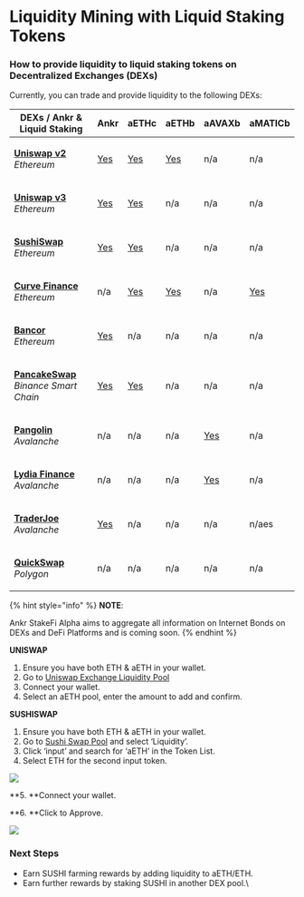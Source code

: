 # Liquidity Mining with Liquid Staking Tokens

### How to provide liquidity to **liquid staking tokens** on Decentralized Exchanges (DEXs)

Currently, you can trade and provide liquidity to the following DEXs:

| **DEXs / Ankr & Liquid Staking**                                                                              | **Ankr**                                                                                   | **aETHc**                                                                           | **aETHb**                                                                          | **aAVAXb**                                                                              | **aMATICb**                        |
| ------------------------------------------------------------------------------------------------------------- | ------------------------------------------------------------------------------------------ | ----------------------------------------------------------------------------------- | ---------------------------------------------------------------------------------- | --------------------------------------------------------------------------------------- | ---------------------------------- |
| <p><a href="https://app.uniswap.org/#/swap?use=V2"><strong>Uniswap v2</strong></a><br><em>Ethereum</em></p>   | [Yes](https://v2.info.uniswap.org/pair/0x5201883feeb05822ce25c9af8ab41fc78ca73fa9)         | [Yes](https://v2.info.uniswap.org/pair/0x6147805e1011417b93e5d693424a62a70d09d0e5)  | [Yes](https://v2.info.uniswap.org/pair/0x8cc02fc0548d970d88db5b34b02a39f3d6c184eb) | n/a                                                                                     | n/a                                |
| <p><a href="https://uniswap.org"><strong>Uniswap v3</strong></a><br><em>Ethereum</em></p>                     | [Yes](https://info.uniswap.org/#/pools/0x13dc0a39dc00f394e030b97b0b569dedbe634c0d)         | [Yes](https://info.uniswap.org/#/tokens/0xe95a203b1a91a908f9b9ce46459d101078c2c3cb) | n/a                                                                                | n/a                                                                                     | n/a                                |
| <p><a href="https://sushi.com"><strong>SushiSwap</strong></a><br><em>Ethereum</em></p>                        | [Yes](https://analytics.sushi.com/pairs/0x1241f4a348162d99379a23e73926cf0bfcbf131e)        | [Yes](https://analytics.sushi.com/pairs/0xfa5bc40c3bd5afa8bc2fe6b84562fee16fb2df5f) | n/a                                                                                | n/a                                                                                     | n/a                                |
| <p><a href="https://curve.fi"><strong>Curve Finance</strong></a><br><em>Ethereum</em></p>                     | n/a                                                                                        | [Yes](https://curve.fi/ankreth/)                                                    | [Yes](https://curve.fi/factory/56/)                                                | n/a                                                                                     | [Yes](https://curve.fi/factory/58) |
| <p><a href="https://bancor.network"><strong>Bancor</strong></a><br><em>Ethereum</em></p>                      | [Yes](https://app.bancor.network/eth/data/)                                                | n/a                                                                                 | n/a                                                                                | n/a                                                                                     | n/a                                |
| <p><a href="https://pancakeswap.finance"><strong>PancakeSwap</strong></a><br><em>Binance Smart Chain</em></p> | [Yes](https://pancakeswap.info/pool/0x3147f98b8f9c53acdf8f16332ead12b592a1a4ae)            | [Yes](https://pancakeswap.info/token/0x973616ff3b9d8f88411c5b4e6f928ee541e4d01f)    | n/a                                                                                | n/a                                                                                     | n/a                                |
| <p><a href="https://pangolin.exchange"><strong>Pangolin</strong></a><br><em>Avalanche</em></p>                | n/a                                                                                        | n/a                                                                                 | n/a                                                                                | [Yes](https://info.pangolin.exchange/#/pair/0xaa9a58792cbfa3de9cef36a5cf0e3608a6a106b7) | n/a                                |
| <p><a href="https://www.lydia.finance"><strong>Lydia Finance</strong></a><br><em>Avalanche</em></p>           | n/a                                                                                        | n/a                                                                                 | n/a                                                                                | [Yes](https://info.lydia.finance/#/pair/0xba4486e7a6f74be11fb7159d205f876168c906aa)     | n/a                                |
| <p><strong></strong><a href="https://traderjoe.xyz"><strong>TraderJoe</strong></a><br><em>Avalanche</em></p>  | [Yes](https://analytics.traderjoexyz.com/pairs/0x754a67d24fa2cc9caa9596566dd72f44c32a7afc) | n/a                                                                                 | n/a                                                                                | n/a                                                                                     | n/aes                              |
| <p><a href="https://quickswap.exchange"><strong>QuickSwap</strong></a><br><em>Polygon</em></p>                | n/a                                                                                        | n/a                                                                                 | n/a                                                                                | n/a                                                                                     | n/a                                |

{% hint style="info" %}
**NOTE**:

Ankr StakeFi Alpha aims to aggregate all information on Internet Bonds on DEXs and DeFi Platforms and is coming soon​.
{% endhint %}

**UNISWAP**

1. Ensure you have both ETH & aETH in your wallet.
2. Go to [Uniswap Exchange Liquidity Pool](https://uniswap.exchange/pool)​
3. Connect your wallet.
4. Select an aETH pool, enter the amount to add and confirm.

**SUSHISWAP**

1. Ensure you have both ETH & aETH in your wallet.
2. Go to [Sushi Swap Pool](https://exchange.sushi.com/#/pool) and select ‘Liquidity’.
3. Click ‘input’ and search for ‘aETH’ in the Token List.
4. Select ETH for the second input token.

![](https://lh3.googleusercontent.com/ZgwcOpjpFYaYtTQGmFA3BIjUYmkSupoHKkeqz5kMtFE26u4rqAqLsWCz2TZvW8BrLHkRUE-7pe0EDSxJQ\_tyDFxbZal5tjyOfsPaCoeo7YyI-x0NmSQ2EEO3hINC9SC8nxoPP1le)

\*\*5. \*\*Connect your wallet.

\*\*6. \*\*Click to Approve.

![](https://lh6.googleusercontent.com/hZw1As67M12yHFac4WSCQxopoyHPRQmfai9jE\_v22IL3AIckeC4F-A1\_nS-FX5jUY3LLAmg-NAbtOnPkWyXqqA8z\_ieu1pd08S9MDlHaf\_rGjlrl48r2yja2rlkx\_M58LzFjJ7Qe)

### **Next Steps**

* Earn SUSHI farming rewards by adding liquidity to aETH/ETH.
* Earn further rewards by staking SUSHI in another DEX pool.\\
